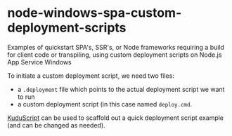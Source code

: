 # node-windows-spa-custom-deployment-scripts
Examples of quickstart SPA's, SSR's, or Node frameworks requiring a build for client code or transpiling, using custom deployment scripts on Node.js App Service Windows

To initiate a custom deployment script, we need two files:
- a `.deployment` file which points to the actual deployment script we want to run
- a custom deployment script (in this case named `deploy.cmd`.

[KuduScript](https://www.npmjs.com/package/kuduscript) can be used to scaffold out a quick deployment script example (and can be changed as needed).
